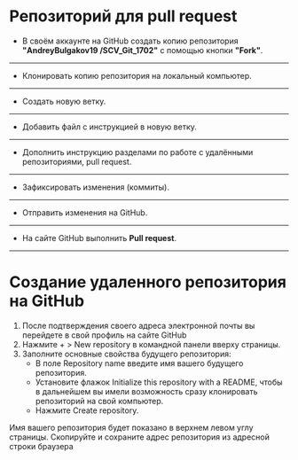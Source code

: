 # Репозиторий для **pull request**
* В своём аккаунте на GitHub создать копию репозитория **"AndreyBulgakov19
/SCV_Git_1702"** с помощью кнопки **"Fork"**.
---
* Клонировать копию репозитория на локальный компьютер.
---
* Создать новую ветку.
---
* Добавить файл с инструкцией в новую ветку.
---
* Дополнить инструкцию разделами по работе с удалёнными репозиториями, pull request.
---
* Зафиксировать изменения (коммиты).
---
* Отправить изменения на GitHub.
---
* На сайте GitHub выполнить **Pull request**.
---
# Создание удаленного репозитория на GitHub
1. После подтверждения своего адреса электронной почты вы перейдете в свой профиль на сайте GitHub
2. Нажмите + > New repository в командной панели вверху страницы.
3. Заполните основные свойства будущего репозитория:
    * В поле Repository name введите имя вашего будущего репозитория.
    * Установите флажок Initialize this repository with a README, чтобы в дальнейшем вы имели возможность сразу клонировать репозиторий на свой компьютер.
    * Нажмите Create repository.

Имя вашего репозитория будет показано в верхнем левом углу страницы.
Скопируйте и сохраните адрес репозитория из адресной строки браузера